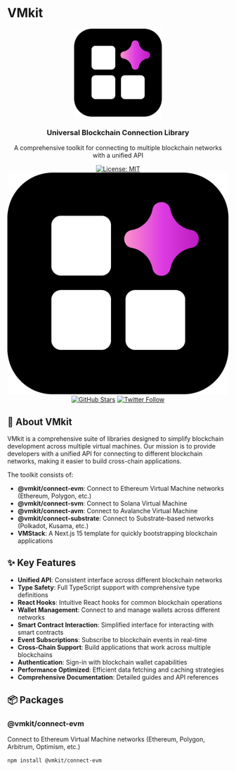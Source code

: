 # VMkit

<div align="center">
  <img src="/assets/icon-dark-512x512.png" alt="VMkit Logo" width="200" />
  <h3>Universal Blockchain Connection Library</h3>
  <p>A comprehensive toolkit for connecting to multiple blockchain networks with a unified API</p>

  [![License: MIT](https://img.shields.io/badge/License-MIT-blue.svg)](https://opensource.org/licenses/MIT)
  [![npm version](/assets/icon-dark-512x512.png)](https://www.npmjs.com/package/@vmkit/connect-evm)
  [![GitHub Stars](https://img.shields.io/github/stars/headline-design/vmkit?style=social)](https://github.com/headline-design/vmkit)
  [![Twitter Follow](https://img.shields.io/twitter/follow/headline_design?style=social)](https://twitter.com/headline_design)
</div>

## 🌟 About VMkit

VMkit is a comprehensive suite of libraries designed to simplify blockchain development across multiple virtual machines. Our mission is to provide developers with a unified API for connecting to different blockchain networks, making it easier to build cross-chain applications.

The toolkit consists of:

- **@vmkit/connect-evm**: Connect to Ethereum Virtual Machine networks (Ethereum, Polygon, etc.)
- **@vmkit/connect-svm**: Connect to Solana Virtual Machine
- **@vmkit/connect-avm**: Connect to Avalanche Virtual Machine
- **@vmkit/connect-substrate**: Connect to Substrate-based networks (Polkadot, Kusama, etc.)
- **VMStack**: A Next.js 15 template for quickly bootstrapping blockchain applications

## ✨ Key Features

- **Unified API**: Consistent interface across different blockchain networks
- **Type Safety**: Full TypeScript support with comprehensive type definitions
- **React Hooks**: Intuitive React hooks for common blockchain operations
- **Wallet Management**: Connect to and manage wallets across different networks
- **Smart Contract Interaction**: Simplified interface for interacting with smart contracts
- **Event Subscriptions**: Subscribe to blockchain events in real-time
- **Cross-Chain Support**: Build applications that work across multiple blockchains
- **Authentication**: Sign-in with blockchain wallet capabilities
- **Performance Optimized**: Efficient data fetching and caching strategies
- **Comprehensive Documentation**: Detailed guides and API references

## 📦 Packages

### @vmkit/connect-evm

Connect to Ethereum Virtual Machine networks (Ethereum, Polygon, Arbitrum, Optimism, etc.)

```bash
npm install @vmkit/connect-evm
```
